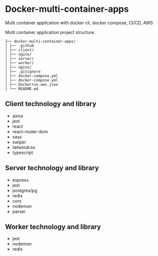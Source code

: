 # Docker-multi-container-apps

Multi container application with docker cli, docker compose, CI/CD, AWS 

Multi container application project structure.

```
├── docker-multi-container-apps/
│ ├── .github
│ ├── client/
│ ├── nginx/
│ ├── server/
│ ├── worker/
│ ├── nginx/
│ ├── .gitignore
│ ├── docker-compose.yml
│ ├── docker-compose.yml
│ ├── Dockerrun.aws.json
│ └── README.md
```

## Client technology and library

- axios
- jest
- react
- react-router-dom
- sass
- swiper
- tailwindcss
- typescript


## Server technology and library

- express
- jest
- postgres/pg
- redis
- cors
- nodemon
- parser


## Worker technology and library

- jest
- nodemon
- redis
